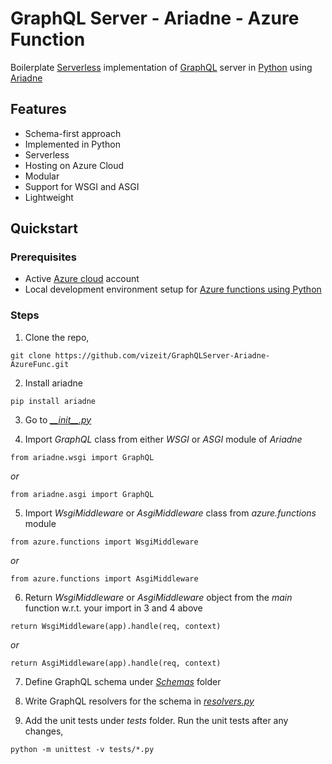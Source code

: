 # GraphQL Server - Ariadne - Azure Function
Boilerplate [Serverless](https://en.wikipedia.org/wiki/Serverless_computing) implementation of [GraphQL](https://graphql.org/) server in [Python](https://www.python.org/) using [Ariadne](https://ariadnegraphql.org/)

## Features
- Schema-first approach
- Implemented in Python
- Serverless
- Hosting on Azure Cloud
- Modular
- Support for WSGI and ASGI
- Lightweight

## Quickstart
### Prerequisites
- Active [Azure cloud](https://azure.microsoft.com/en-us/) account
- Local development environment setup for [Azure functions using Python](https://docs.microsoft.com/en-us/azure/azure-functions/create-first-function-cli-python?tabs=azure-cli%2Cbash%2Cbrowser)

### Steps
1. Clone the repo,
```
git clone https://github.com/vizeit/GraphQLServer-Ariadne-AzureFunc.git
``` 

2. Install ariadne
```
pip install ariadne
```

3. Go to [*\_\_init\_\_.py*](/GraphQLAPI/__init__.py)

4. Import *GraphQL* class from either *WSGI* or *ASGI* module of *Ariadne* 
```
from ariadne.wsgi import GraphQL
```
*or*
```
from ariadne.asgi import GraphQL
```
5. Import *WsgiMiddleware* or *AsgiMiddleware* class from *azure.functions* module
```
from azure.functions import WsgiMiddleware
```
*or*
```
from azure.functions import AsgiMiddleware
```

6. Return *WsgiMiddleware* or *AsgiMiddleware* object from the *main* function w.r.t. your import in 3 and 4 above
```
return WsgiMiddleware(app).handle(req, context)
```
*or*
```
return AsgiMiddleware(app).handle(req, context)
```

7. Define GraphQL schema under [*Schemas*](/GraphQLAPI/Schemas/schema.graphql) folder

8. Write GraphQL resolvers for the schema in [*resolvers.py*](/GraphQLAPI/resolvers.py)

9. Add the unit tests under *tests* folder. Run the unit tests after any changes,
```
python -m unittest -v tests/*.py
```